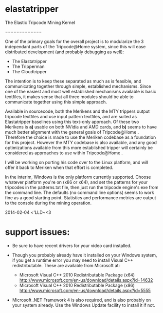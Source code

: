 elastatripper
=============
The Elastic Tripcode Mining Kernel

=============

One of the primary goals for the overall project is to modularize the 3 independant parts of the Tripcode@Home system, since this will ease distributed development (and probably debugging as well):
* The Elastatripper
* The Tripperman
* The Cloudtripper

The intention is to keep these separated as much as is feasible, and communicating together through simple, established mechanisms. Since one of the easiest and most well established mechanisms available is basic textfiles, it makes sense that all three modules should be able to communicate together using this simple approach.

Available in sourcecode, both the Merikens and the MTY trippers output tripcode textfiles and use input pattern textfiles, and are suited as Elastatripper baselines using this text-only approach. Of these two Merikens is **a)** usable on both NVidia and AMD cards, and **b)** seems to have much better alignment with the general goals of Tripcode@Home . Therefore the choice is made to use the Meriken codebase as a foundation for this project. However the MTY codebase is also available, and any good optimizations available from this more established tripper will certainly be considered as approaches to use within Tripcode@Home .

I will be working on porting his code over to the Linux platform, and will offer it back to Meriken when that effort is completed.

In the interim, Windows is the only platform currently supported. Choose whatever platform you're on (x86 or x64), and set the patterns for your tripcodes in the patterns.txt file, then just run the tripcode engine's exe from the command line. The defaults (no command line options) seems to work fine as a good starting point. Statistics and performance metrics are output to the console during the mining operation.

2014-02-04
<'LLD~<3

support issues:
=============

* Be sure to have recent drivers for your video card installed.

* Though you probably already have it installed on your Windows system, if you get a runtime error you may need to install Visual C++ redistributable. These are available from Microsoft at:

  * Microsoft Visual C++ 2010 Redistributable Package (x64) 
  http://www.microsoft.com/en-us/download/details.aspx?id=14632
  * Microsoft Visual C++ 2010 Redistributable Package (x86)
  http://www.microsoft.com/en-us/download/details.aspx?id=5555

* Microsoft .NET Framework 4 is also required, and is also probably on your system already. Use the Windows Update facility to install it if not.

